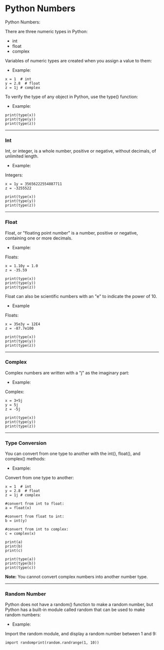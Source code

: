 ﻿
# Python Numbers

Python Numbers:

There are three numeric types in Python:

-   int
-   float
-   complex

Variables of numeric types are created when you assign a value to them:

- Example:


```
x = 1  # int  
y = 2.8  # float  
z = 1j # complex  
```


To verify the type of any object in Python, use the type() function:

- Example:

```
print(type(x))  
print(type(y))  
print(type(z))  
```


----------

### Int

Int, or integer, is a whole number, positive or negative, without decimals, of unlimited length.

- Example:

Integers:
```
x = 1y = 35656222554887711  
z = -3255522  
  
print(type(x))  
print(type(y))  
print(type(z))
```

----------

### Float

Float, or "floating point number" is a number, positive or negative, containing one or more decimals.

- Example:

Floats:
```
x = 1.10y = 1.0  
z = -35.59  
  
print(type(x))  
print(type(y))  
print(type(z))
```

Float can also be scientific numbers with an "e" to indicate the power of 10.

- Example

Floats:
```
x = 35e3y = 12E4  
z = -87.7e100  
  
print(type(x))  
print(type(y))  
print(type(z))
```

----------

### Complex

Complex numbers are written with a "j" as the imaginary part:

- Example:

Complex:

```
x = 3+5j  
y = 5j  
z = -5j  
  
print(type(x))  
print(type(y))  
print(type(z))
```

----------

### Type Conversion

You can convert from one type to another with the int(), float(), and complex() methods:

- Example:

Convert from one type to another:

```
x = 1  # int  
y = 2.8  # float  
z = 1j # complex  
  
#convert from int to float:  
a = float(x)  
  
#convert from float to int:  
b = int(y)  
  
#convert from int to complex:  
c = complex(x)  
  
print(a)  
print(b)  
print(c)  
  
print(type(a))  
print(type(b))  
print(type(c))
```

**Note:** You cannot convert complex numbers into another number type.

----------

### Random Number

Python does not have a random() function to make a random number, but Python has a built-in module called random that can be used to make random numbers:

- Example:

Import the random module, and display a random number between 1 and 9:

```
import randomprint(random.randrange(1, 10))
```

